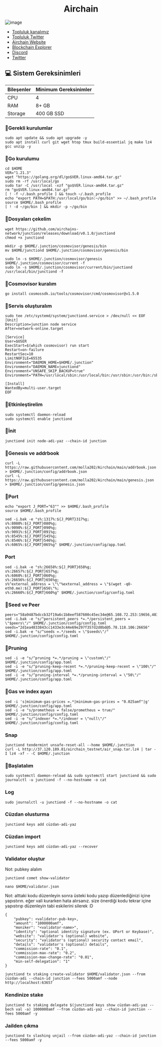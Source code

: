 <h1 align="center"> Airchain </h1>


![image](https://github.com/molla202/Airchain/assets/91562185/64b9e7f3-4739-4774-b421-635e224dcd4f)




 * [Topluluk kanalımız](https://t.me/corenodechat)<br>
 * [Topluluk Twitter](https://twitter.com/corenodeHQ)<br>
 * [Airchain Website](https://www.airchains.io)<br>
 * [Blockchain Explorer](https://testnet.airchains.io)<br>
 * [Discord](https://discord.gg/jsy8ZqrD)<br>
 * [Twitter](https://twitter.com/airchains_io)<br>

## 💻 Sistem Gereksinimleri
| Bileşenler | Minimum Gereksinimler | 
| ------------ | ------------ |
| CPU |	4|
| RAM	| 8+ GB |
| Storage	| 400 GB SSD |




### 🚧Gerekli kurulumlar
```
sudo apt update && sudo apt upgrade -y
sudo apt install curl git wget htop tmux build-essential jq make lz4 gcc unzip -y
```

### 🚧Go kurulumu
```
cd $HOME
VER="1.21.3"
wget "https://golang.org/dl/go$VER.linux-amd64.tar.gz"
sudo rm -rf /usr/local/go
sudo tar -C /usr/local -xzf "go$VER.linux-amd64.tar.gz"
rm "go$VER.linux-amd64.tar.gz"
[ ! -f ~/.bash_profile ] && touch ~/.bash_profile
echo "export PATH=$PATH:/usr/local/go/bin:~/go/bin" >> ~/.bash_profile
source $HOME/.bash_profile
[ ! -d ~/go/bin ] && mkdir -p ~/go/bin
```
### 🚧Dosyaları çekelim
```
wget https://github.com/airchains-network/junction/releases/download/v0.1.0/junctiond
chmod +x junctiond
```
```
mkdir -p $HOME/.junction/cosmovisor/genesis/bin
mv $HOME/junctiond $HOME/.junction/cosmovisor/genesis/bin
```
```
sudo ln -s $HOME/.junction/cosmovisor/genesis $HOME/.junction/cosmovisor/current -f
sudo ln -s $HOME/.junction/cosmovisor/current/bin/junctiond /usr/local/bin/junctiond -f
```
### 🚧Cosmovisor kuralım
```
go install cosmossdk.io/tools/cosmovisor/cmd/cosmovisor@v1.5.0
```
### 🚧Servis oluşturalım
```
sudo tee /etc/systemd/system/junctiond.service > /dev/null << EOF
[Unit]
Description=junction node service
After=network-online.target

[Service]
User=$USER
ExecStart=$(which cosmovisor) run start
Restart=on-failure
RestartSec=10
LimitNOFILE=65535
Environment="DAEMON_HOME=$HOME/.junction"
Environment="DAEMON_NAME=junctiond"
Environment="UNSAFE_SKIP_BACKUP=true"
Environment="PATH=/usr/local/sbin:/usr/local/bin:/usr/sbin:/usr/bin:/sbin:/bin:/usr/games:/usr/local/games:/snap/bin:$HOME/.junction/cosmovisor/current/bin"

[Install]
WantedBy=multi-user.target
EOF
```
### 🚧Etkinleştirelim
```
sudo systemctl daemon-reload
sudo systemctl enable junctiond
```
### 🚧İnit
```
junctiond init node-adi-yaz --chain-id junction
```
### 🚧Genesis ve addrbook
```
curl -L https://raw.githubusercontent.com/molla202/Airchain/main/addrbook.json > $HOME/.junction/config/addrbook.json
curl -L https://raw.githubusercontent.com/molla202/Airchain/main/genesis.json > $HOME/.junction/config/genesis.json
```
### 🚧Port
```
echo "export J_PORT="63"" >> $HOME/.bash_profile
source $HOME/.bash_profile
```
```
sed -i.bak -e "s%:1317%:${J_PORT}317%g;
s%:8080%:${J_PORT}080%g;
s%:9090%:${J_PORT}090%g;
s%:9091%:${J_PORT}091%g;
s%:8545%:${J_PORT}545%g;
s%:8546%:${J_PORT}546%g;
s%:6065%:${J_PORT}065%g" $HOME/.junction/config/app.toml
```
### Port
```
sed -i.bak -e "s%:26658%:${J_PORT}658%g;
s%:26657%:${J_PORT}657%g;
s%:6060%:${J_PORT}060%g;
s%:26656%:${J_PORT}656%g;
s%^external_address = \"\"%external_address = \"$(wget -qO- eth0.me):${J_PORT}656\"%;
s%:26660%:${J_PORT}660%g" $HOME/.junction/config/config.toml
```
### 🚧Seed ve Peer
```
peers="58a9487bdccb32f19a6c1b8eef587600c45ec34e@65.108.72.253:19656,40358f86068ce8a1f50846dcc180d1b053800fad@213.130.141.113:43456,575e98598e9813a26576759c7ef70fd38d2516a4@65.109.113.251:15656,aeaf101d54d47f6c99b4755983b64e8504f6132d@65.21.202.124:28656,626e61e17710deded49dfdb35fc81d2966c23684@207.244.250.211:43456,baaf8bc7b7bd8afde6a0f5bd6b51ea43d11dfb69@109.123.253.194:43456,ded39754d1df6bb7c3c748dab8ead58d7b5ccb7f@161.97.125.154:43456,4f84487af5e8a86baa7e4e428ca7156ae5bc3ab7@148.251.235.130:24656,ef5cc77b61ac1f8ec1724201de296216bb21be70@152.53.35.92:43456,e049e45e6806eb725cb6cdcca34e18430bfcd61c@38.242.223.240:43456,b82ac298366a89db5ab9e4e4d3cc9849a7a3ec9a@65.109.30.150:47656,70807903180371f9cd3a10a63b025d15c6605125@195.26.255.109:25556,e4d5ae4b3488c7d02d500d1755a1bd8c4d2a6e0c@161.97.125.152:43456,6265418e025e1ac43c8e0cab04aee95942e1ad5c@94.72.100.234:38656,fb00754dfca0882bca348190cf551c600ea359e9@195.26.243.208:26656,005613e82207786c6cf57a9b13e36b7b48883a11@37.27.37.250:26656,df2a56a208821492bd3d04dd2e91672657c79325@158.220.126.137:27656,db4d6530e66b63d811a19d65610e5cd32e4c06d1@174.138.89.139:26656,d4da1eed4eccb4cf321e29c51b0009099bc37639@86.48.0.13:43456,180fd5343226141a7c036ac9a4ee1b22ca345030@194.163.152.2:43456,82af620ee9eeb2d2902ae66188eb4aa163ca8562@135.181.35.159:63656,d64670be24be087c6782a17b548a1579ef3b9bf4@213.199.49.222:26656,6e412a6daba08614f9c04248fcf29e20fc41a92c@161.97.125.153:43456,4039ed4d7d6185430fc81964f6525aaea5bc8235@158.220.124.182:43456,bcd4aa8f1d022af244c8af4dba98a5e14c05a229@185.250.37.11:43456,50d9887ebf0da0c55ca5d3957ce1dcbf682d0a58@35.201.179.244:43456,f315edae9ff8543c50e764627a6495dfdaceb3bb@37.60.224.165:63656,c996c86238d486c8e611d2d358d4d8d8f4fe773f@156.67.29.102:26656,c2e70f94ed3f7fa027ffad7f051c4d4688be1ee6@195.26.255.211:10056,7b6124a87c22dabf609e634b9903853f4b138c2c@118.158.252.167:43456,fcbeb77b49bf0570f657083ab075aff3195c7baa@65.108.74.113:63656,6a3a13d7631823eb6dcd00882243c913c819a125@38.242.196.100:26656,50bbe1817db21ef3eb7a03bb18398a114a033d60@5.252.53.247:26656,264493e01774cccdb9baabee4af7146acbec67f2@65.21.193.80:63656,8c2fab16c566a6d94386af3e0afe35e76201cdbb@162.55.135.238:43456,a075e9b57f25f06d32d3885adfc968d932e2c028@158.220.93.206:43456,268c40d80ce63bb6022f81cddba357a61cb9a9fb@135.181.60.240:12656,8a93e10a54205c84dadafa4a3345cf37523fcdb0@37.27.28.44:26656,f82affdd395fac532cfee5acf6ce910e9475b2a5@158.220.90.74:43456,e3e75c5d96309bcd0fefc9bc634598a20d5177c7@194.163.168.41:63656,52ef8683f4484c2f30423db415c807335e481094@149.102.133.39:43456,e78a440c57576f3743e6aa9db00438462980927e@5.161.199.115:26656,ed0fb297a9c8475bb4afacafdea5cf70aa2792d6@65.109.115.15:63656,e3f6f7701541bd2ea183a34b061e33bfaf69ae3d@144.91.69.202:63656,613a65fe67918a5912f0cc22ef535ed1a8f0e824@65.109.112.148:4476,a1675e9aa8466d2d484b469f587df544da021f24@94.72.114.46:43456,b87d19d4df13b015bc0b3fe817d22c0ea311538f@94.72.105.63:26656,03e597ca88c7693dd4001ebf1c6c64259d0e1a91@95.217.214.245:26656,9edebd34e1e9ea8e9efebd6e60038ce424dc4341@62.169.31.211:43456,"
sed -i.bak -e "s/^persistent_peers *=.*/persistent_peers = \"$peers\"/" $HOME/.junction/config/config.toml
seeds="2d1ea4833843cc1433e3c44e69e297f357d2d8bd@5.78.118.106:26656"
sed -i.bak -e "s/^seeds =.*/seeds = \"$seeds\"/" $HOME/.junction/config/config.toml

```

### 🚧Pruning
```
sed -i -e "s/^pruning *=.*/pruning = \"custom\"/" $HOME/.junction/config/app.toml
sed -i -e "s/^pruning-keep-recent *=.*/pruning-keep-recent = \"100\"/" $HOME/.junction/config/app.toml
sed -i -e "s/^pruning-interval *=.*/pruning-interval = \"50\"/" $HOME/.junction/config/app.toml
```
### 🚧Gas ve index ayarı
```
sed -i 's|minimum-gas-prices =.*|minimum-gas-prices = "0.025amf"|g' $HOME/.junction/config/app.toml
sed -i -e "s/prometheus = false/prometheus = true/" $HOME/.junction/config/config.toml
sed -i -e "s/^indexer *=.*/indexer = \"null\"/" $HOME/.junction/config/config.toml
```
### Snap 
```
junctiond tendermint unsafe-reset-all --home $HOME/.junction
curl -L http://37.120.189.81/airchain_testnet/air_snap.tar.lz4 | tar -I lz4 -xf - -C $HOME/.junction
```
### 🚧Başlatalım
```
sudo systemctl daemon-reload && sudo systemctl start junctiond && sudo journalctl -u junctiond -f --no-hostname -o cat
```
### Log
```
sudo journalctl -u junctiond -f --no-hostname -o cat
```
### Cüzdan olusturma
```
junctiond keys add cüzdan-adi-yaz
```
### Cüzdan import
```
junctiond keys add cüzdan-adi-yaz --recover
```
### Validator oluştur
Not: pubkey alalım
```
junctiond comet show-validator
```

```
nano $HOME/validator.json
```
Not: alttaki kodu düzenleyin sonra üsteki kodu yazıp düzenlediğinizi içine yapıstırın. eğer vali kurarken hata alırsanız. size önerdiği kodu tekrar içine yapıstırıp düzenleyin tabi eskilerini silerek :D
```
{
	"pubkey": <validator-pub-key>,
	"amount": "1000000amf",
	"moniker": "<validator-name>",
	"identity": "optional identity signature (ex. UPort or Keybase)",
	"website": "validator's (optional) website",
	"security": "validator's (optional) security contact email",
	"details": "validator's (optional) details",
	"commission-rate": "0.1",
	"commission-max-rate": "0.2",
	"commission-max-change-rate": "0.01",
	"min-self-delegation": "1"
}
```
```
junctiond tx staking create-validator $HOME/validator.json --from cüzdan-adi --chain-id junction --fees 5000amf --node http://localhost:63657
```
### Kendinize stake
```
junctiond tx staking delegate $(junctiond keys show cüzdan-adi-yaz --bech val -a) 1000000amf --from cüzdan-adi-yaz --chain-id junction --fees 5000amf -y
```
### Jailden çıkma
```
junctiond tx slashing unjail --from cüzdan-adi-yaz --chain-id junction --fees 5000amf -y
```





